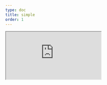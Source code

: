 ```yaml
---
type: doc
title: simple
order: 1
---
```


<iframe class="editor" src="https://grimoiregl.github.io/grimoire.gl-example#simple"></iframe>
